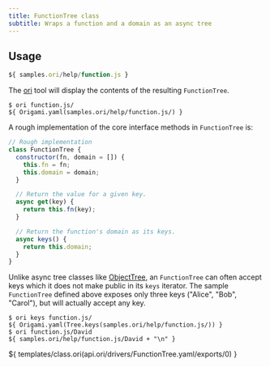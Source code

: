```yaml
---
title: FunctionTree class
subtitle: Wraps a function and a domain as an async tree
---
```


## Usage

```js
${ samples.ori/help/function.js }
```

The [ori](/cli) tool will display the contents of the resulting `FunctionTree`.

```console
$ ori function.js/
${ Origami.yaml(samples.ori/help/function.js/) }
```

A rough implementation of the core interface methods in `FunctionTree` is:

```js
// Rough implementation
class FunctionTree {
  constructor(fn, domain = []) {
    this.fn = fn;
    this.domain = domain;
  }

  // Return the value for a given key.
  async get(key) {
    return this.fn(key);
  }

  // Return the function's domain as its keys.
  async keys() {
    return this.domain;
  }
}
```

Unlike async tree classes like [ObjectTree](ObjectTree.html), an `FunctionTree` can often accept keys which it does not make public in its `keys` iterator. The sample `FunctionTree` defined above exposes only three keys ("Alice", "Bob", "Carol"), but will actually accept any key.

```console
$ ori keys function.js/
${ Origami.yaml(Tree.keys(samples.ori/help/function.js/)) }
$ ori function.js/David
${ samples.ori/help/function.js/David + "\n" }
```

${ templates/class.ori(api.ori/drivers/FunctionTree.yaml/exports/0) }
